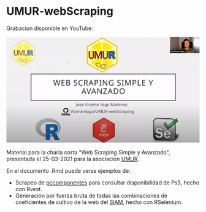 # UMUR-webScraping


Grabacion disponible en YouTube: 

[![IMAGE ALT TEXT HERE](https://github.com/VicenteYago/UMUR-webScraping/blob/main/media/img/yt.png)](https://www.youtube.com/watch?v=4i9YKPiVIrg&t=120s)


Material para la charla corta "Web Scraping Simple y Avanzado", presentada el 25-03-2021 para la asociacion [UMUR](https://gauss.inf.um.es/umur/).

En el documento .Rmd puede verse ejemplos de: 

- Scrapeo de [pccomponentes](https://www.pccomponentes.com/?a=60999756&gclsrc=ds) para consultar disponibilidad de Ps5, hecho con Rvest.
- Generación por fuerza bruta de todas las combinaciones de coeficientes de cultivo de la web del [SIAM](http://siam.imida.es/apex/f?p=101:39:6766795538999), hecho con RSelenium.


